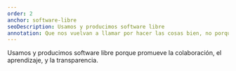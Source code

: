 ```yaml
---
order: 2
anchor: software-libre
seoDescription: Usamos y producimos software libre
annotation: Que nos vuelvan a llamar por hacer las cosas bien, no porque no tienen alternativa
--- 
```

Usamos y producimos software libre porque promueve la colaboración, el aprendizaje, y la transparencia.